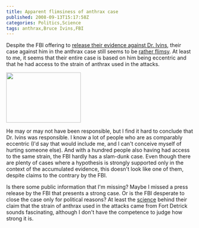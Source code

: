 ```yaml
---
title: Apparent flimsiness of anthrax case
published: 2008-09-13T15:17:58Z
categories: Politics,Science
tags: anthrax,Bruce Ivins,FBI
---
```


Despite the FBI offering to <a href="http://www.nytimes.com/2008/08/16/washington/16anthrax.html">release their evidence against Dr. Ivins</a>, their case against him in the anthrax case still seems to be <a href="http://www.nytimes.com/2008/09/07/washington/07anthrax.html">rather flimsy</a>.  At least to me, it seems that their entire case is based on him being eccentric and that he had access to the strain of anthrax used in the attacks.

<a href="http://commons.wikimedia.org/wiki/Image:Gram_Stain_Anthrax.jpg"><img src="http://blog.chungyc.org/wp-content/uploads/2008/09/gram_stain_anthrax-200x135.jpg" alt="" width="200" height="135" class="alignright size-medium wp-image-411" /></a>

He may or may not have been responsible, but I find it hard to conclude that Dr. Ivins was responsible.  I know a lot of people who are as comparably eccentric (I'd say that would include me, and I can't conceive myself of hurting someone else).  And with a hundred people also having had access to the same strain, the FBI hardly has a slam-dunk case.  Even though there are plenty of cases where a hypothesis is strongly supported only in the context of the accumulated evidence, this doesn't look like one of them, despite claims to the contrary by the FBI.

Is there some public information that I'm missing?  Maybe I missed a press release by the FBI that presents a strong case.  Or is the FBI desperate to close the case only for political reasons?  At least the <a href="http://www.nytimes.com/2008/08/21/science/21anthrax.html">science</a> behind their claim that the strain of anthrax used in the attacks came from Fort Detrick sounds fascinating, although I don't have the competence to judge how strong it is.

